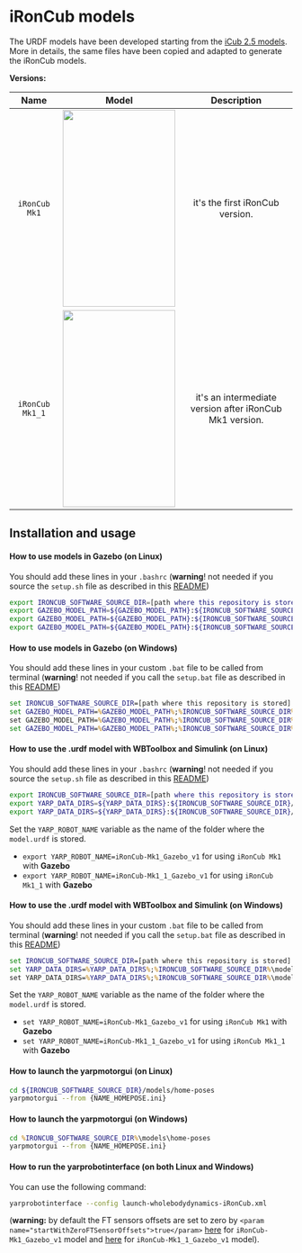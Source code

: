 # iRonCub models

The URDF models have been developed starting from the [iCub 2.5 models](https://github.com/robotology/icub-models/tree/master/iCub/robots). More in details, the same files have been copied and adapted to generate the iRonCub models.

**Versions:**

Name | Model | Description
:-------------------------:|:-------------------------:|:-------------------------:
`iRonCub Mk1` | <img src="https://user-images.githubusercontent.com/12396934/218821834-02fd6640-1772-441d-9a6d-eca258db1ba3.png" width="200" height="350" /> | it's the first iRonCub version.
`iRonCub Mk1_1` | <img src="https://user-images.githubusercontent.com/12396934/218819957-0a8ef0eb-da94-40b3-a16d-b51596c79427.png" width="200" height="350" /> | it's an intermediate version after iRonCub Mk1 version.

## Installation and usage

#### How to use models in Gazebo (on Linux)

You should add these lines in your `.bashrc` (**warning**! not needed if you source the `setup.sh` file as described in this [README](../README.md#setup-the-enviroment))

``` bash
export IRONCUB_SOFTWARE_SOURCE_DIR=[path where this repository is stored]
export GAZEBO_MODEL_PATH=${GAZEBO_MODEL_PATH}:${IRONCUB_SOFTWARE_SOURCE_DIR}/models/
export GAZEBO_MODEL_PATH=${GAZEBO_MODEL_PATH}:${IRONCUB_SOFTWARE_SOURCE_DIR}/models/iRonCub-Mk1/iRonCub/robots
export GAZEBO_MODEL_PATH=${GAZEBO_MODEL_PATH}:${IRONCUB_SOFTWARE_SOURCE_DIR}/models/iRonCub-Mk1_1/iRonCub/robots
```

#### How to use models in Gazebo (on Windows)

You should add these lines in your custom `.bat` file to be called from terminal (**warning**! not needed if you call the `setup.bat` file as described in this [README](../README.md#create-the-setupbat-file))

``` cmd
set IRONCUB_SOFTWARE_SOURCE_DIR=[path where this repository is stored]
set GAZEBO_MODEL_PATH=%GAZEBO_MODEL_PATH%;%IRONCUB_SOFTWARE_SOURCE_DIR%\models\
set GAZEBO_MODEL_PATH=%GAZEBO_MODEL_PATH%;%IRONCUB_SOFTWARE_SOURCE_DIR%\models\iRonCub-Mk1\iRonCub\robots
set GAZEBO_MODEL_PATH=%GAZEBO_MODEL_PATH%;%IRONCUB_SOFTWARE_SOURCE_DIR%\models\iRonCub-Mk1_1\iRonCub\robots
```

#### How to use the .urdf model with WBToolbox and Simulink (on Linux)

You should add these lines in your `.bashrc` (**warning**! not needed if you source the `setup.sh` file as described in this [README](../README.md#setup-the-enviroment))

``` bash
export IRONCUB_SOFTWARE_SOURCE_DIR=[path where this repository is stored]
export YARP_DATA_DIRS=${YARP_DATA_DIRS}:${IRONCUB_SOFTWARE_SOURCE_DIR}/models/iRonCub-Mk1/iRonCub/
export YARP_DATA_DIRS=${YARP_DATA_DIRS}:${IRONCUB_SOFTWARE_SOURCE_DIR}/models/iRonCub-Mk1_1/iRonCub/
```

Set the `YARP_ROBOT_NAME` variable as the name of the folder where the `model.urdf` is stored.
- `export YARP_ROBOT_NAME=iRonCub-Mk1_Gazebo_v1` for using `iRonCub Mk1` with **Gazebo**
- `export YARP_ROBOT_NAME=iRonCub-Mk1_1_Gazebo_v1` for using `iRonCub Mk1_1` with **Gazebo**

#### How to use the .urdf model with WBToolbox and Simulink (on Windows)
You should add these lines in your custom `.bat` file to be called from terminal (**warning**! not needed if you call the `setup.bat` file as described in this [README](../README.md#create-the-setupbat-file))

``` cmd
set IRONCUB_SOFTWARE_SOURCE_DIR=[path where this repository is stored]
set YARP_DATA_DIRS=%YARP_DATA_DIRS%;%IRONCUB_SOFTWARE_SOURCE_DIR%\models\iRonCub-Mk1\iRonCub\
set YARP_DATA_DIRS=%YARP_DATA_DIRS%;%IRONCUB_SOFTWARE_SOURCE_DIR%\models\iRonCub-Mk1_1\iRonCub\
```

Set the `YARP_ROBOT_NAME` variable as the name of the folder where the `model.urdf` is stored.
- `set YARP_ROBOT_NAME=iRonCub-Mk1_Gazebo_v1` for using `iRonCub Mk1` with **Gazebo**
- `set YARP_ROBOT_NAME=iRonCub-Mk1_1_Gazebo_v1` for using `iRonCub Mk1_1` with **Gazebo**

#### How to launch the yarpmotorgui (on Linux)

``` bash
cd ${IRONCUB_SOFTWARE_SOURCE_DIR}/models/home-poses
yarpmotorgui --from {NAME_HOMEPOSE.ini}
```

#### How to launch the yarpmotorgui (on Windows)

``` cmd
cd %IRONCUB_SOFTWARE_SOURCE_DIR%\models\home-poses
yarpmotorgui --from {NAME_HOMEPOSE.ini}
```

#### How to run the yarprobotinterface (on both Linux and Windows)

You can use the following command:
``` bash
yarprobotinterface --config launch-wholebodydynamics-iRonCub.xml
```
(**warning:** by default the FT sensors offsets are set to zero by ```<param name="startWithZeroFTSensorOffsets">true</param>``` [here](./iRonCub-Mk1/iRonCub/robots/iRonCub-Mk1_Gazebo_v1/estimators/wholebodydynamics-external-iRonCub.xml#L18) for `iRonCub-Mk1_Gazebo_v1` model and [here](./iRonCub-Mk1_1/iRonCub/robots/iRonCub-Mk1_1_Gazebo_v1/estimators/wholebodydynamics-external-iRonCub.xml#L18) for `iRonCub-Mk1_1_Gazebo_v1` model).
